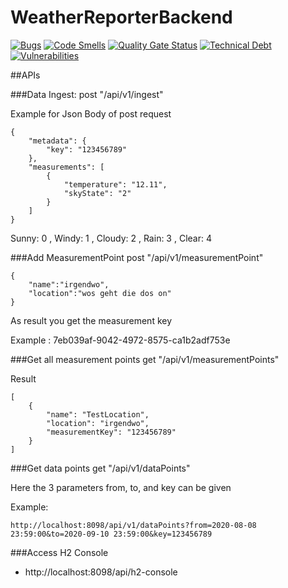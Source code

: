 # WeatherReporterBackend
[![Bugs](https://sonarcloud.io/api/project_badges/measure?project=AAU-WeatherReporterProject_WeatherReporterBackend&metric=bugs)](https://sonarcloud.io/dashboard?id=AAU-WeatherReporterProject_WeatherReporterBackend)
[![Code Smells](https://sonarcloud.io/api/project_badges/measure?project=AAU-WeatherReporterProject_WeatherReporterBackend&metric=code_smells)](https://sonarcloud.io/dashboard?id=AAU-WeatherReporterProject_WeatherReporterBackend)
[![Quality Gate Status](https://sonarcloud.io/api/project_badges/measure?project=AAU-WeatherReporterProject_WeatherReporterBackend&metric=alert_status)](https://sonarcloud.io/dashboard?id=AAU-WeatherReporterProject_WeatherReporterBackend)
[![Technical Debt](https://sonarcloud.io/api/project_badges/measure?project=AAU-WeatherReporterProject_WeatherReporterBackend&metric=sqale_index)](https://sonarcloud.io/dashboard?id=AAU-WeatherReporterProject_WeatherReporterBackend)
[![Vulnerabilities](https://sonarcloud.io/api/project_badges/measure?project=AAU-WeatherReporterProject_WeatherReporterBackend&metric=vulnerabilities)](https://sonarcloud.io/dashboard?id=AAU-WeatherReporterProject_WeatherReporterBackend)


##APIs

###Data Ingest:
post "/api/v1/ingest" 

Example for Json Body of post request
````
{
    "metadata": {
        "key": "123456789"
    },
    "measurements": [
        {         
            "temperature": "12.11",
            "skyState": "2"
        }
    ]
}
````
 Sunny: 0 , Windy: 1 , Cloudy: 2 , Rain: 3 , Clear: 4

###Add MeasurementPoint 
post "/api/v1/measurementPoint" 
````
{
	"name":"irgendwo",
	"location":"wos geht die dos on"
}
````
As result you get the measurement key 

Example : 7eb039af-9042-4972-8575-ca1b2adf753e

###Get all measurement points
get "/api/v1/measurementPoints"

Result
````
[
    {
        "name": "TestLocation",
        "location": "irgendwo",
        "measurementKey": "123456789"
    }
]
````

###Get data points
get "/api/v1/dataPoints"

Here the 3 parameters from, to, and key can be given

Example:
````
http://localhost:8098/api/v1/dataPoints?from=2020-08-08 23:59:00&to=2020-09-10 23:59:00&key=123456789
````
###Access H2 Console 
- http://localhost:8098/api/h2-console
